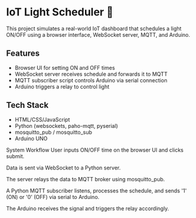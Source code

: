 # IoT Light Scheduler 🌟

This project simulates a real-world IoT dashboard that schedules a light ON/OFF using a browser interface, WebSocket server, MQTT, and Arduino.

## Features
- Browser UI for setting ON and OFF times
- WebSocket server receives schedule and forwards it to MQTT
- MQTT subscriber script controls Arduino via serial connection
- Arduino triggers a relay to control light

## Tech Stack
- HTML/CSS/JavaScript
- Python (websockets, paho-mqtt, pyserial)
- mosquitto_pub / mosquitto_sub
- Arduino UNO

System Workflow
User inputs ON/OFF time on the browser UI and clicks submit.

Data is sent via WebSocket to a Python server.

The server relays the data to MQTT broker using mosquitto_pub.

A Python MQTT subscriber listens, processes the schedule, and sends '1' (ON) or '0' (OFF) via serial to Arduino.

The Arduino receives the signal and triggers the relay accordingly.


